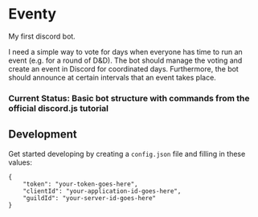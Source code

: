 # Eventy

My first discord bot.

I need a simple way to vote for days when everyone has time to run an event (e.g. for a round of D&D).
The bot should manage the voting and create an event in Discord for coordinated days.
Furthermore, the bot should announce at certain intervals that an event takes place.

### Current Status: Basic bot structure with commands from the official discord.js tutorial

## Development
Get started developing by creating a `config.json` file and filling in these values:
```
{
	"token": "your-token-goes-here",
	"clientId": "your-application-id-goes-here",
	"guildId": "your-server-id-goes-here"
}
```
